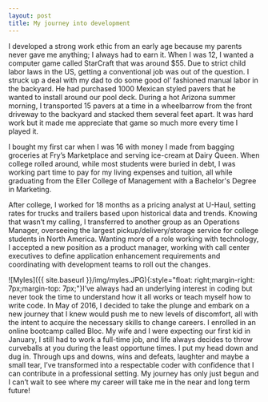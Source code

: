 ```yaml
---
layout: post
title: My journey into development
---
```

I developed a strong work ethic from an early age because my parents never gave me anything; I always had to earn it.  When I was 12, I wanted a computer game called StarCraft that was around $55.  Due to strict child labor laws in the US, getting a conventional job was out of the question.  I struck up a deal with my dad to do some good ol’ fashioned manual labor in the backyard.  He had purchased 1000 Mexican styled pavers that he wanted to install around our pool deck.  During a hot Arizona summer morning, I transported 15 pavers at a time in a wheelbarrow from the front driveway to the backyard and stacked them several feet apart.  It was hard work but it made me appreciate that game so much more every time I played it.

I bought my first car when I was 16 with money I made from bagging groceries at Fry’s Marketplace and serving ice-cream at Dairy Queen.  When college rolled around, while most students were buried in debt, I was working part time to pay for my living expenses and tuition, all while graduating from the Eller College of Management with a Bachelor's Degree in Marketing.

After college, I worked for 18 months as a pricing analyst at U-Haul, setting rates for trucks and trailers based upon historical data and trends.  Knowing that wasn’t my calling, I transferred to another group as an Operations Manager, overseeing the largest pickup/delivery/storage service for college students in North America.  Wanting more of a role working with technology, I accepted a new position as a product manager, working with call center executives to define application enhancement requirements and coordinating with development teams to roll out the changes.

![Myles]({{ site.baseurl }}/img/myles.JPG){:style="float: right;margin-right: 7px;margin-top: 7px;"}I’ve always had an underlying interest in coding but never took the time to understand how it all works or teach myself how to write code.  In May of 2016, I decided to take the plunge and embark on a new journey that I knew would push me to new levels of discomfort, all with the intent to acquire the necessary skills to change careers.  I enrolled in an online bootcamp called Bloc.  My wife and I were expecting our first kid in January, I still had to work a full-time job, and life always decides to throw curveballs at you during the least opportune times.  I put my head down and dug in.  Through ups and downs, wins and defeats, laughter and maybe a small tear, I’ve transformed into a respectable coder with confidence that I can contribute in a professional setting.  My journey has only just begun and I can’t wait to see where my career will take me in the near and long term future! 
